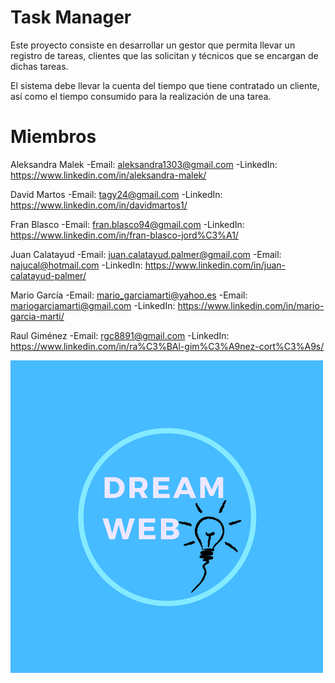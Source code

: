 # Task Manager

Este proyecto consiste en desarrollar un gestor que permita llevar un registro de tareas, clientes que las solicitan y técnicos que se encargan de dichas tareas.

El sistema debe llevar la cuenta del tiempo que tiene contratado un cliente, así como el tiempo consumido para la realización de una tarea.

# Miembros

Aleksandra Malek
-Email: aleksandra1303@gmail.com
-LinkedIn: https://www.linkedin.com/in/aleksandra-malek/

David Martos
-Email: tagy24@gmail.com
-LinkedIn: https://www.linkedin.com/in/davidmartos1/

Fran Blasco
-Email: fran.blasco94@gmail.com
-LinkedIn: https://www.linkedin.com/in/fran-blasco-jord%C3%A1/

Juan Calatayud
-Email: juan.calatayud.palmer@gmail.com
-Email: najucal@hotmail.com
-LinkedIn: https://www.linkedin.com/in/juan-calatayud-palmer/

Mario García
-Email: mario_garciamarti@yahoo.es
-Email: mariogarciamarti@gmail.com
-LinkedIn: https://www.linkedin.com/in/mario-garcia-marti/

Raul Giménez
-Email: rgc8891@gmail.com
-LinkedIn: https://www.linkedin.com/in/ra%C3%BAl-gim%C3%A9nez-cort%C3%A9s/

![alt tag](https://raw.githubusercontent.com/aaaleksandra1303/GestorDeTareas/master/logo-dreamweb.png)

